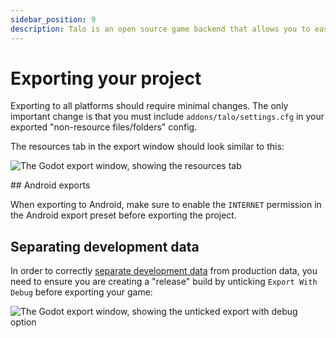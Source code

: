 ```yaml
---
sidebar_position: 9
description: Talo is an open source game backend that allows you to easily add leaderboards, stats, data persistence and more to your Godot game.
---
```


# Exporting your project

Exporting to all platforms should require minimal changes. The only important change is that you must include `addons/talo/settings.cfg` in your exported "non-resource files/folders" config.

The resources tab in the export window should look similar to this:

![The Godot export window, showing the resources tab](/img/godot-export.png)

## Android exports

When exporting to Android, make sure to enable the `INTERNET` permission in the Android export preset before exporting the project.

## Separating development data

In order to correctly [separate development data](/docs/godot/dev-data) from production data, you need to ensure you are creating a "release" build by unticking `Export With Debug` before exporting your game:

![The Godot export window, showing the unticked export with debug option](/img/godot-export-debug.png)
